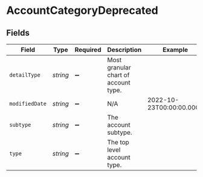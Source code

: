 # AccountCategoryDeprecated


## Fields

| Field                                | Type                                 | Required                             | Description                          | Example                              |
| ------------------------------------ | ------------------------------------ | ------------------------------------ | ------------------------------------ | ------------------------------------ |
| `detailType`                         | *string*                             | :heavy_minus_sign:                   | Most granular chart of account type. |                                      |
| `modifiedDate`                       | *string*                             | :heavy_minus_sign:                   | N/A                                  | 2022-10-23T00:00:00.000Z             |
| `subtype`                            | *string*                             | :heavy_minus_sign:                   | The account subtype.                 |                                      |
| `type`                               | *string*                             | :heavy_minus_sign:                   | The top level account type.          |                                      |